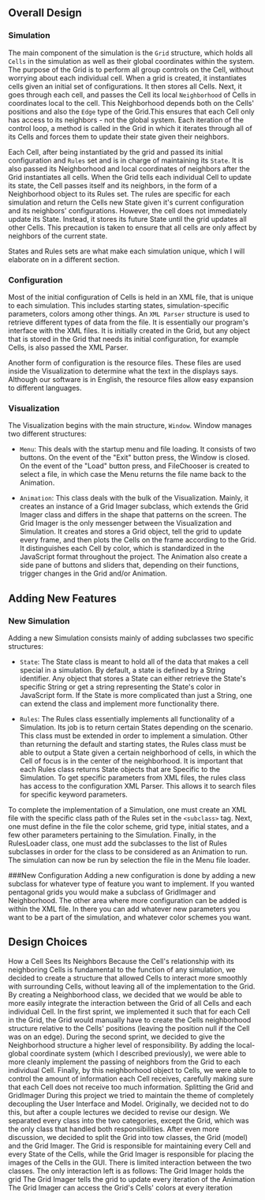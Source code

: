 ## Overall Design

### Simulation  
The main component of the simulation is the `Grid` structure, which holds all `Cells` in the simulation as well as their global coordinates within the system. The purpose of the Grid is to perform all group controls on the Cell, without worrying about each individual cell. When a grid is created, it instantiates cells given an initial set of configurations. It then stores all Cells. Next, it goes through each cell, and passes the Cell its local `Neighborhood` of Cells in coordinates local to the cell. This Neighborhood depends both on the Cells' positions and also the `Edge` type of the Grid.This ensures that each Cell only has access to its neighbors - not the global system. Each iteration of the control loop, a method is called in the Grid in which it iterates through all of its Cells and forces them to update their state given their neighbors. 

Each Cell, after being instantiated by the grid and passed its initial configuration and `Rules` set and is in charge of maintaining its `State`. It is also passed its Neighborhood and local coordinates of neighbors after the Grid instantiates all cells. When the Grid tells each individual Cell to update its state, the Cell passes itself and its neighbors, in the form of a Neighborhood object to its Rules set. The rules are specific for each simulation and return the Cells new State given it's current configuration and its neighbors' configurations. However, the cell does not immediately update its State. Instead, it stores its future State until the grid updates all other Cells. This precaution is taken to ensure that all cells are only affect by neighbors of the current state.

States and Rules sets are what make each simulation unique, which I will elaborate on in a different section.

### Configuration 
Most of the initial configuration of Cells is held in an XML file, that is unique to each simulation. This includes starting states, simulation-specific parameters, colors among other things. An `XML Parser` structure is used to retrieve different types of data from the file. It is essentially our program's interface with the XML files. It is initially created in the Grid, but any object that is stored in the Grid that needs its initial configuration, for example Cells, is also passed the XML Parser. 

Another form of configuration is the resource files. These files are used inside the Visualization to determine what the text in the displays says. Although our software is in English, the resource files allow easy expansion to different languages.

### Visualization
The Visualization begins with the main structure, `Window`. Window manages two different structures:  
  
* `Menu`: This deals with the startup menu and file loading. It consists of two buttons. On the event of the "Exit" button press, the Window is closed. On the event of the "Load" button press, and FileChooser is created to select a file, in which case the Menu returns the file name back to the Animation.  

* `Animation`: This class deals with the bulk of the Visualization. Mainly, it creates an instance of a Grid Imager subclass, which extends the Grid Imager class and differs in the shape that patterns on the screen. The Grid Imager is the only messenger between the Visualization and Simulation. It creates and stores a Grid object, tell the grid to update every frame, and then plots the Cells on the frame according to the Grid. It distinguishes each Cell by color, which is standardized in the JavaScript format throughout the project. The Animation also create a side pane of buttons and sliders that, depending on their functions, trigger changes in the Grid and/or Animation.

## Adding New Features

### New Simulation
Adding a new Simulation consists mainly of adding subclasses two specific structures:

* `State`: The State class is meant to hold all of the data that makes a cell special in a simulation. By default, a state is defined by a String identifier. Any object that stores a State can either retrieve the State's specific String or get a string representing the State's color in JavaScript form. If the State is more complicated than just a String, one can extend the class and implement more functionality there.

* `Rules`: The Rules class essentially implements all functionality of a Simulation. Its job is to return certain States depending on the scenario. This class must be extended in order to implement a simulation. Other than returning the default and starting states, the Rules class must be able to output a State given a certain neighborhood of cells, in which the Cell of focus is in the center of the neighborhood. It is important that each Rules class returns State objects that are Specific to the Simulation. To get specific parameters from XML files, the rules class has access to the configuration XML Parser. This allows it to search files for specific keyword parameters.

To complete the implementation of a Simulation, one must create an XML file with the specific class path of the Rules set in the `<subclass>` tag. Next, one must define in the file the color scheme, grid type, initial states, and a few other parameters pertaining to the Simulation. Finally, in the RulesLoader class, one must add the subclasses to the list of Rules subclasses in order for the class to be considered as an Animation to run. The simulation can now be run by selection the file in the Menu file loader.  


###New Configuration
Adding a new configuration is done by adding a new subclass for whatever type of feature you want to implement. If you wanted pentagonal grids you would make a subclass of GridImager and Neighborhood. The other area where more configuration can be added is within the XML file. In there you can add whatever new parameters you want to be a part of the simulation, and whatever color schemes you want.

## Design Choices

How a Cell Sees Its Neighbors
Because the Cell's relationship with its neighboring Cells is fundamental to the function of any simulation, we decided to create a structure that allowed Cells to interact more smoothly with surrounding Cells, without leaving all of the implementation to the Grid. By creating a Neighborhood class, we decided that we would be able to more easily integrate the interaction between the Grid of all Cells and each individual Cell. In the first sprint, we implemented it such that for each Cell in the Grid, the Grid would manually have to create the Cells neighborhood structure relative to the Cells' positions (leaving the position null if the Cell was on an edge). During the second sprint, we decided to give the Neighborhood structure a higher level of responsibility. By adding the local-global coordinate system (which I described previously), we were able to more cleanly implement the passing of neighbors from the Grid to each individual Cell. Finally, by this neighborhood object to Cells, we were able to control the amount of information each Cell receives, carefully making sure that each Cell does not receive too much information.
Splitting the Grid and GridImager
During this project we tried to maintain the theme of completely decoupling the User Interface and Model. Originally, we decided not to do this, but after a couple lectures we decided to revise our design. We separated every class into the two categories, except the Grid, which was the only class that handled both responsibilities. After even more discussion, we decided to split the Grid into tow classes, the Grid (model) and the Grid Imager. The Grid is responsible for maintaining every Cell and every State of the Cells, while the Grid Imager is responsible for placing the images of the Cells in the GUI. There is limited interaction between the two classes. The only interaction left is as follows:
The Grid Imager holds the grid
The Grid Imager tells the grid to update every iteration of the Animation
The Grid Imager can access the Grid's Cells' colors at every iteration

